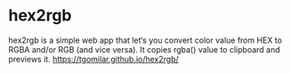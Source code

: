 # hex2rgb
hex2rgb is a simple web app that let‘s you convert color value from HEX to RGBA and/or RGB (and vice versa). It copies rgba() value to clipboard and previews it.
https://tgomilar.github.io/hex2rgb/
